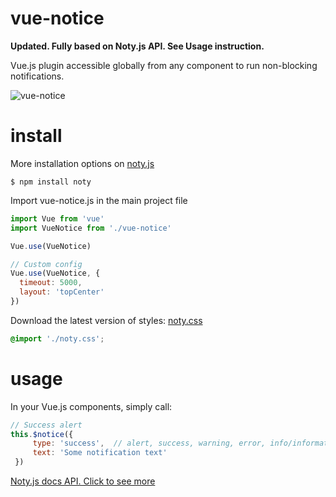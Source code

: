# vue-notice
**Updated. Fully based on Noty.js API. See Usage instruction.**

Vue.js plugin accessible globally from any component to run non-blocking notifications.

![vue-notice](https://github.com/nikitamarcius/vue-notice/blob/master/docs/13a035f4f6ae4f28b8304a52121b672e.png)

# install
More installation options on [noty.js](http://ned.im/noty/)
```
$ npm install noty
```
Import vue-notice.js in the main project file
```js
import Vue from 'vue'
import VueNotice from './vue-notice'

Vue.use(VueNotice)

// Custom config 
Vue.use(VueNotice, {
  timeout: 5000,
  layout: 'topCenter'
})
```


Download the latest version of styles: [noty.css](https://github.com/needim/noty/blob/master/lib/noty.css)
```css
@import './noty.css';
```
# usage

In your Vue.js components, simply call:

```js
// Success alert
this.$notice({
     type: 'success',  // alert, success, warning, error, info/information
     text: 'Some notification text' 
 })
```

[Noty.js docs API. Click to see more](https://ned.im/noty/#/options)
